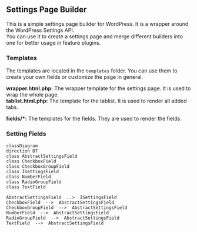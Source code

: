 ## Settings Page Builder

This is a simple settings page builder for WordPress. It is a wrapper around the WordPress Settings API.<br/>
You can use it to create a settings page and merge different builders into one for better usage in feature plugins.

### Templates

The templates are located in the `templates` folder. You can use them to create your own fields or customize the page in general.

**wrapper.html.php:** The wrapper template for the settings page. It is used to wrap the whole page.<br/>
**tablist.html.php:** The template for the tablist. It is used to render all added tabs.<br/>

**fields/*:** The templates for the fields. They are used to render the fields.<br/>

### Setting Fields
```mermaid
classDiagram
direction BT
class AbstractSettingsField
class CheckboxField
class CheckboxGroupField
class ISettingsField
class NumberField
class RadioGroupField
class TextField

AbstractSettingsField  ..>  ISettingsField 
CheckboxField  -->  AbstractSettingsField 
CheckboxGroupField  -->  AbstractSettingsField 
NumberField  -->  AbstractSettingsField 
RadioGroupField  -->  AbstractSettingsField 
TextField  -->  AbstractSettingsField 
```